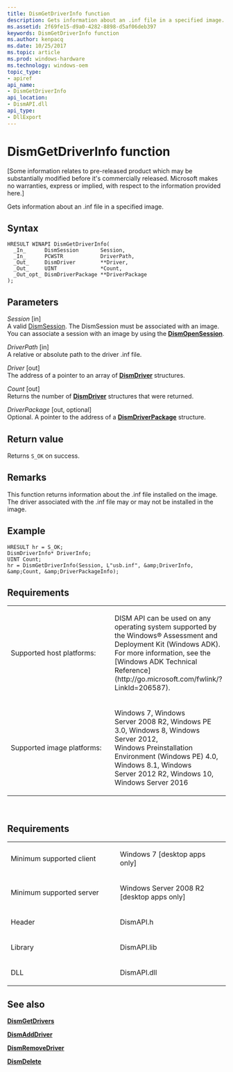 ```yaml
---
title: DismGetDriverInfo function
description: Gets information about an .inf file in a specified image.
ms.assetid: 2f69fe15-d9a0-4282-8898-d5af06deb397
keywords: DismGetDriverInfo function
ms.author: kenpacq
ms.date: 10/25/2017
ms.topic: article
ms.prod: windows-hardware
ms.technology: windows-oem
topic_type: 
- apiref
api_name: 
- DismGetDriverInfo
api_location: 
- DismAPI.dll
api_type: 
- DllExport
---
```


# DismGetDriverInfo function


\[Some information relates to pre-released product which may be substantially modified before it's commercially released. Microsoft makes no warranties, express or implied, with respect to the information provided here.\]

Gets information about an .inf file in a specified image.

Syntax
---

```
HRESULT WINAPI DismGetDriverInfo(
  _In_      DismSession       Session,
  _In_      PCWSTR            DriverPath,
  _Out_     DismDriver        **Driver,
  _Out_     UINT              *Count,
  _Out_opt_ DismDriverPackage **DriverPackage
);
```

Parameters
-------

*Session* \[in\]  
A valid [DismSession](dismsession.md). The DismSession must be associated with an image. You can associate a session with an image by using the [**DismOpenSession**](dismopensession-function.md).

*DriverPath* \[in\]  
A relative or absolute path to the driver .inf file.

*Driver* \[out\]  
The address of a pointer to an array of [**DismDriver**](dismdriver-structure.md) structures.

*Count* \[out\]  
Returns the number of [**DismDriver**](dismdriver-structure.md) structures that were returned.

*DriverPackage* \[out, optional\]  
Optional. A pointer to the address of a [**DismDriverPackage**](dismdriverpackage-structure.md) structure.

Return value
---------

Returns `S_OK` on success.

## <span id="Remarks"></span><span id="remarks"></span><span id="REMARKS"></span>Remarks


This function returns information about the .inf file installed on the image. The driver associated with the .inf file may or may not be installed in the image.

## <span id="Example"></span><span id="example"></span><span id="EXAMPLE"></span>Example


```
HRESULT hr = S_OK;
DismDriverInfo* DriverInfo;
UINT Count;
hr = DismGetDriverInfo(Session, L"usb.inf", &amp;DriverInfo, &amp;Count, &amp;DriverPackageInfo);
```

## <span id="Requirements"></span><span id="requirements"></span><span id="REQUIREMENTS"></span>Requirements


<table>
<colgroup>
<col width="50%" />
<col width="50%" />
</colgroup>
<tbody>
<tr class="odd">
<td><p>Supported host platforms:</p></td>
<td><p>DISM API can be used on any operating system supported by the Windows® Assessment and Deployment Kit (Windows ADK). For more information, see the [Windows ADK Technical Reference](http://go.microsoft.com/fwlink/?LinkId=206587).</p></td>
</tr>
<tr class="even">
<td><p>Supported image platforms:</p></td>
<td><p>Windows 7, Windows Server 2008 R2, Windows PE 3.0, Windows 8, Windows Server 2012, Windows Preinstallation Environment (Windows PE) 4.0, Windows 8.1, Windows Server 2012 R2, Windows 10, Windows Server 2016</p></td>
</tr>
</tbody>
</table>

 

Requirements
---------

<table>
<colgroup>
<col width="50%" />
<col width="50%" />
</colgroup>
<tbody>
<tr class="odd">
<td><p>Minimum supported client</p></td>
<td><p>Windows 7 [desktop apps only]</p></td>
</tr>
<tr class="even">
<td><p>Minimum supported server</p></td>
<td><p>Windows Server 2008 R2 [desktop apps only]</p></td>
</tr>
<tr class="odd">
<td><p>Header</p></td>
<td>DismAPI.h</td>
</tr>
<tr class="even">
<td><p>Library</p></td>
<td>DismAPI.lib</td>
</tr>
<tr class="odd">
<td><p>DLL</p></td>
<td>DismAPI.dll</td>
</tr>
</tbody>
</table>

## <span id="see_also"></span>See also


[**DismGetDrivers**](dismgetdrivers-function.md)

[**DismAddDriver**](dismadddriver-function.md)

[**DismRemoveDriver**](dismremovedriver-function.md)

[**DismDelete**](dismdelete-function.md)

 

 




